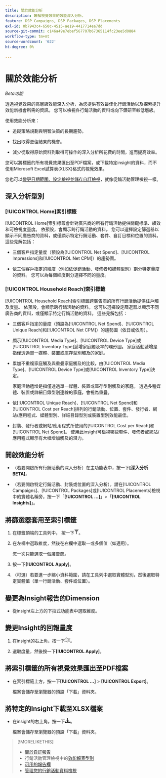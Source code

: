 ```yaml
---
title: 關於效能分析
description: 瞭解視覺效果的效能深入分析。
feature: DSP Campaigns, DSP Packages, DSP Placements
exl-id: 0b7943c4-650c-4515-ae19-4417714ea7dd
source-git-commit: c146a49e7ebef567707b67365114fc23ee5d0884
workflow-type: tm+mt
source-wordcount: '622'
ht-degree: 0%

---
```


# 關於效能分析

*Beta功能*

<!-- Edit title and metadata as necessary -->

透過視覺效果的高層級效能深入分析，為您提供有效最佳化行銷活動以及探索提升效能新機會所需的資訊。 您可以檢視各行銷活動的資料或向下鑽研至較低層級。

使用效能分析來：

* 追蹤策略規劃與明智決策的長期趨勢。

* 找出取得更佳結果的機會。

* 減少從取得原始資料到取得可操作的深入分析所花費的時間，進而提高效率。

您可以將標籤的所有視覺效果匯出至PDF檔案，或下載特定insight的資料，而不使用Microsoft Excel試算表(XLSX)格式的視覺效果。

您也可以[變更日期範圍、設定檢視並儲存自訂檢視](/help/dsp/campaign-management/reports/campaign-data-views-manage.md)，就像促銷活動管理檢視一樣。

## 深入分析型別

### [!UICONTROL Home]索引標籤

[!UICONTROL Home]索引標籤會針對廣告商的所有行銷活動<!-- active only? -->提供關鍵標準、績效和可檢視度量度。 依預設，會顯示跨行銷活動的資料。 您可以選擇設定篩選器以顯示不同廣告商的資料，或僅顯示特定行銷活動<!-- active only? -->、套件<!-- active only? -->、自訂目標和位置<!-- active only? -->的資料。 這些見解包括：

* 三個客戶指定量度（預設為[!UICONTROL Net Spend]、[!UICONTROL Impressions]和[!UICONTROL Net CPM]）的趨勢圖。

* 依三個客戶指定的維度（例如依促銷活動、發佈者和媒體型別）劃分特定量度的資料。 您可以為每個維度劃分選擇不同的量度。

### [!UICONTROL Household Reach]索引標籤

[!UICONTROL Household Reach]索引標籤跨廣告商的所有行銷活動<!-- active only? -->提供住戶觸及度量。 依預設，會顯示跨行銷活動的資料。 您可以選擇設定篩選器以顯示不同廣告商的資料，或僅顯示特定行銷活動的資料<!-- active only? -->。 這些見解包括：

* 三個客戶指定的量度（預設為[!UICONTROL Net Spend]、[!UICONTROL Unique Reach]和[!UICONTROL Net CPM]）的趨勢圖（依日或依周）。

* 顯示[!UICONTROL Media Type]、[!UICONTROL Device Type]或[!UICONTROL Inventory Type]遞增家庭觸及率的環形圖。 家庭活動遞增是指僅透過單一媒體、裝置或庫存型別觸及的家庭。

* 累加不重複家庭觸及與重疊家庭觸及的比較，由[!UICONTROL Media Type]、[!UICONTROL Device Type]或[!UICONTROL Inventory Type]決定。

  家庭活動遞增是指僅透過單一媒體、裝置或庫存型別觸及的家庭。 透過多種媒體、裝置或詳細目錄型別連線的家庭，會視為重疊。

* 依[!UICONTROL Unique Reach]、[!UICONTROL Net Spend]和[!UICONTROL Cost per Reach]排列的行銷活動、位置、套件、發行者、網站/應用程式、媒體型別、詳細目錄型別或裝置型別效能最佳。

* 封裝、發行者或網站/應用程式所使用的[!UICONTROL Cost per Reach]和[!UICONTROL Net Spend]。 使用此insight可檢視哪些套件、發佈者或網站/應用程式顯示有大幅增加觸及的潛力。

## 開啟效能分析

* （若要開啟所有行銷活動的深入分析）在主功能表中，按一下&#x200B;**[深入分析BETA]**。

* （若要開啟特定行銷活動、封裝或位置的深入分析），請在[!UICONTROL Campaigns]、[!UICONTROL Packages]或[!UICONTROL Placements]檢視中的實體名稱旁，按一下「**[!UICONTROL ...]**」>「**[!UICONTROL Insights]**」。

## 將篩選器套用至索引標籤

1. 在標籤頂端的工具列中，
按一下![篩選按鈕](/help/dsp/assets/filter.png)。

1. 在左欄中選取維度，然後在右欄中選取一或多個值（如適用）。

   您一次只能選取一個廣告商。

1. 按一下&#x200B;**[!UICONTROL Apply]**。

1. （可選）若要進一步縮小資料範圍，請在工具列中選取實體型別，然後選取特定實體值（單一行銷活動、套件或位置）。

## 變更為Insight報告的Dimension

* 從insight左上方的下拉式功能表中選取維度。

## 變更Insight的回報量度

1. 在insight的右上角，按一下![量度設定](/help/dsp/assets/metric-settings.png "量度設定")。

1. 選取度量，然後按一下&#x200B;**[!UICONTROL Apply]**。

## 將索引標籤的所有視覺效果匯出至PDF檔案

* 在索引標籤上方，按一下&#x200B;**[!UICONTROL ...]** > **[!UICONTROL Export]**。

  檔案會儲存至瀏覽器的預設「下載」資料夾。

## 將特定的Insight下載至XLSX檔案

* 在insight的右上角，按一下![下載](/help/creative/assets/download.png "下載")。

  檔案會儲存至瀏覽器的預設「下載」資料夾。

>[!MORELIKETHIS]
>
>* [關於自訂報告](/help/dsp/reports/report-about.md)
>* 行銷活動管理檢視中的[效能報表型別](/help/dsp/campaign-management/reports/campaign-reports-about.md)
>* [可用的報告欄](/help/dsp/reports/report-columns.md)
>* [管理您的行銷活動資料檢視](/help/dsp/campaign-management/reports/campaign-data-views-manage.md)
